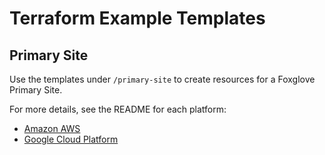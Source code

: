 # Terraform Example Templates

## Primary Site

Use the templates under `/primary-site` to create resources for a Foxglove Primary Site.

For more details, see the README for each platform:

* [Amazon AWS](./tree/main/primary-site/aws/README.md)
* [Google Cloud Platform](./tree/main/primary-site/gcp/README.md)
